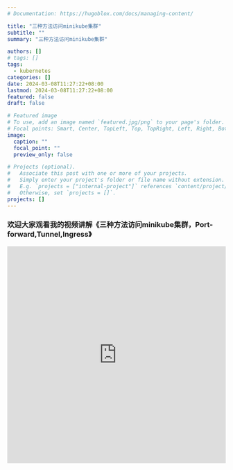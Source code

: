 ```yaml
---
# Documentation: https://hugoblox.com/docs/managing-content/

title: "三种方法访问minikube集群"
subtitle: ""
summary: "三种方法访问minikube集群"

authors: []
# tags: []
tags:
  - kubernetes
categories: []
date: 2024-03-08T11:27:22+08:00
lastmod: 2024-03-08T11:27:22+08:00
featured: false
draft: false

# Featured image
# To use, add an image named `featured.jpg/png` to your page's folder.
# Focal points: Smart, Center, TopLeft, Top, TopRight, Left, Right, BottomLeft, Bottom, BottomRight.
image:
  caption: ""
  focal_point: ""
  preview_only: false

# Projects (optional).
#   Associate this post with one or more of your projects.
#   Simply enter your project's folder or file name without extension.
#   E.g. `projects = ["internal-project"]` references `content/project/deep-learning/index.md`.
#   Otherwise, set `projects = []`.
projects: []
---
```


### 欢迎大家观看我的视频讲解《三种方法访问minikube集群，Port-forward,Tunnel,Ingress》
<iframe src="https://player.bilibili.com/player.html?bvid=BV1Bh4y1j7Gu" width="100%" height="500" frameborder="0" allowfullscreen="true"></iframe>

<!-- https://www.bilibili.com/video/BV1Bh4y1j7Gu/?spm_id_from=333.999.0.0&vd_source=d74f70dd1a3f3abb97c3a0481b65032c -->
